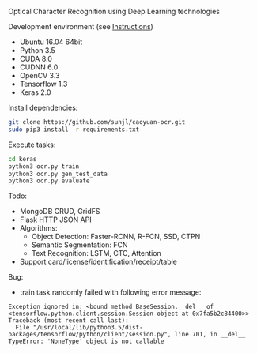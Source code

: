 Optical Character Recognition using Deep Learning technologies

Development environment (see [Instructions](https://github.com/sunjl/development-environment))

* Ubuntu 16.04 64bit
* Python 3.5
* CUDA 8.0
* CUDNN 6.0
* OpenCV 3.3
* Tensorflow 1.3
* Keras 2.0


Install dependencies:

```sh
git clone https://github.com/sunjl/caoyuan-ocr.git
sudo pip3 install -r requirements.txt
```

Execute tasks:

```sh
cd keras
python3 ocr.py train
python3 ocr.py gen_test_data
python3 ocr.py evaluate
```

Todo:
* MongoDB CRUD, GridFS
* Flask HTTP JSON API
* Algorithms:
  * Object Detection: Faster-RCNN, R-FCN, SSD, CTPN
  * Semantic Segmentation: FCN
  * Text Recognition: LSTM, CTC, Attention
* Support card/license/identification/receipt/table

Bug:
* train task randomly failed with following error message:
```
Exception ignored in: <bound method BaseSession.__del__ of <tensorflow.python.client.session.Session object at 0x7fa5b2c84400>>
Traceback (most recent call last):
  File "/usr/local/lib/python3.5/dist-packages/tensorflow/python/client/session.py", line 701, in __del__
TypeError: 'NoneType' object is not callable
```
